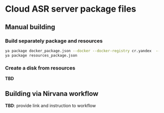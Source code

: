 # Cloud ASR server package files

## Manual building

### Build separately package and resources
```sh
ya package docker_package.json --docker --docker-registry cr.yandex  --docker-repository crppns4pq490jrka0sth
ya package resources_package.json 
```

### Create a disk from resources
__TBD__

## Building via Nirvana workflow
__TBD__: provide link and instruction to workflow
